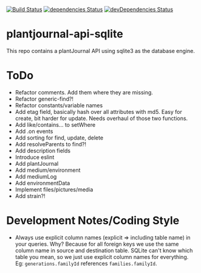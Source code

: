 [![Build Status](https://travis-ci.org/Nostradamos/PlantJournal.svg?branch=master)](https://travis-ci.org/Nostradamos/PlantJournal)
[![dependencies Status](https://david-dm.org/Nostradamos/plantjournal/status.svg)](https://david-dm.org/Nostradamos/plantjournal) [![devDependencies Status](https://david-dm.org/Nostradamos/plantjournal/dev-status.svg)](https://david-dm.org/Nostradamos/plantjournal?type=dev)

plantjournal-api-sqlite
=======================

This repo contains a plantJournal API using sqlite3 as the database engine.


ToDo
=====

* Refactor comments. Add them where they are missing.
* Refactor generic-find?!
* Refactor constants/variable names
* Add etag field, basically hash over all attributes with md5. Easy for create,
  bit harder for update. Needs overhaul of those two functions.
* Add like/contains... to setWhere
* Add .on events
* Add sorting for find, update, delete
* Add resolveParents to find?!
* Add description fields
* Introduce eslint
* Add plantJournal
* Add medium/environment
* Add mediumLog
* Add environmentData
* Implement files/pictures/media
* Add strain?!

Development Notes/Coding Style
==============================

* Always use explicit column names (explicit => including table name) in your queries. Why? Because for all foreign keys we use the same column name in source and destination table. SQLite can't know which table you mean, so we just use explicit column names for everything. Eg: `generations.familyId` references `families.familyId`.
